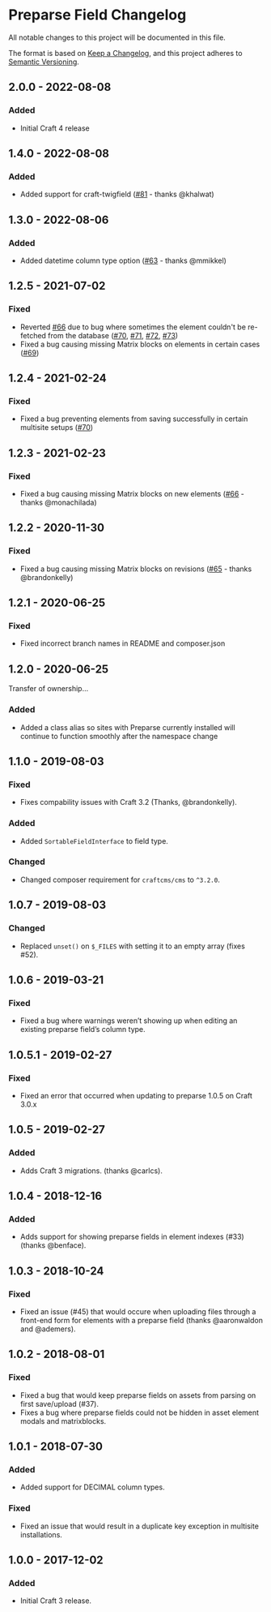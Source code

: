 # Preparse Field Changelog

All notable changes to this project will be documented in this file.

The format is based on [Keep a Changelog](https://keepachangelog.com/en/1.0.0/), and this project adheres to [Semantic Versioning](https://semver.org/spec/v2.0.0.html).

## 2.0.0 - 2022-08-08
### Added
- Initial Craft 4 release

## 1.4.0 - 2022-08-08
### Added
- Added support for craft-twigfield ([#81](https://github.com/besteadfast/craft-preparse-field/pull/81) - thanks @khalwat)

## 1.3.0 - 2022-08-06
### Added
- Added datetime column type option ([#63](https://github.com/besteadfast/craft-preparse-field/pull/63) - thanks @mmikkel)

## 1.2.5 - 2021-07-02
### Fixed
- Reverted [#66](https://github.com/besteadfast/craft-preparse-field/pull/66) due to bug where sometimes the element couldn't be re-fetched from the database ([#70](https://github.com/besteadfast/craft-preparse-field/issues/70), [#71](https://github.com/besteadfast/craft-preparse-field/issues/71), [#72](https://github.com/besteadfast/craft-preparse-field/issues/72), [#73](https://github.com/besteadfast/craft-preparse-field/issues/73))
- Fixed a bug causing missing Matrix blocks on elements in certain cases ([#69](https://github.com/besteadfast/craft-preparse-field/issues/69))

## 1.2.4 - 2021-02-24
### Fixed
- Fixed a bug preventing elements from saving successfully in certain multisite setups ([#70](https://github.com/besteadfast/craft-preparse-field/pull/70))

## 1.2.3 - 2021-02-23
### Fixed
- Fixed a bug causing missing Matrix blocks on new elements ([#66](https://github.com/besteadfast/craft-preparse-field/pull/66) - thanks @monachilada)

## 1.2.2 - 2020-11-30
### Fixed
- Fixed a bug causing missing Matrix blocks on revisions ([#65](https://github.com/besteadfast/craft-preparse-field/pull/65) - thanks @brandonkelly)

## 1.2.1 - 2020-06-25
### Fixed
- Fixed incorrect branch names in README and composer.json

## 1.2.0 - 2020-06-25
Transfer of ownership...

### Added
- Added a class alias so sites with Preparse currently installed will continue to function smoothly after the namespace change

## 1.1.0 - 2019-08-03
### Fixed
- Fixes compability issues with Craft 3.2 (Thanks, @brandonkelly).

### Added
- Added `SortableFieldInterface` to field type.

### Changed
- Changed composer requirement for `craftcms/cms` to `^3.2.0`.

## 1.0.7 - 2019-08-03
### Changed
- Replaced `unset()` on `$_FILES` with setting it to an empty array (fixes #52).

## 1.0.6 - 2019-03-21
### Fixed
- Fixed a bug where warnings weren’t showing up when editing an existing preparse field’s column type.

## 1.0.5.1 - 2019-02-27
### Fixed
- Fixed an error that occurred when updating to preparse 1.0.5 on Craft 3.0.x

## 1.0.5 - 2019-02-27
### Added
- Adds Craft 3 migrations. (thanks @carlcs). 

## 1.0.4 - 2018-12-16
### Added
- Adds support for showing preparse fields in element indexes (#33) (thanks @benface). 

## 1.0.3 - 2018-10-24
### Fixed
- Fixed an issue (#45) that would occure when uploading files through a front-end form for elements with a preparse field (thanks @aaronwaldon and @ademers). 

## 1.0.2 - 2018-08-01
### Fixed
- Fixed a bug that would keep preparse fields on assets from parsing on first save/upload (#37). 
- Fixes a bug where preparse fields could not be hidden in asset element modals and matrixblocks.

## 1.0.1 - 2018-07-30
### Added
- Added support for DECIMAL column types.

### Fixed
- Fixed an issue that would result in a duplicate key exception in multisite installations. 

## 1.0.0 - 2017-12-02
### Added
- Initial Craft 3 release.
